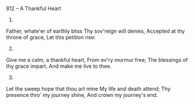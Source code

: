 812 – A Thankful Heart


1.
Father, whate'er of earthly bliss
Thy sov'reign will denies,
Accepted at thy throne of grace,
Let this petition rise:

2.
Give me a calm, a thankful heart,
From ev'ry murmur free;
The blessings of thy grace impart,
And make me live to thee.

3.
Let the sweep hope that thou art mine
My life and death attend;
Thy presence thro' my journey shine,
And crown my journey's end.


